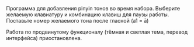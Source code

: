 Программа для добавления pinyin тонов во время набора.
Выберите желаемую клавиатуру и комбинацию клавиш для паузы работы.
Поставьте номер желаемого тона после гласной (а1 = ā)

Работа по продвинутому функционалу (тёмная и светлая тема, перевод интерфейса) приостановлена.
